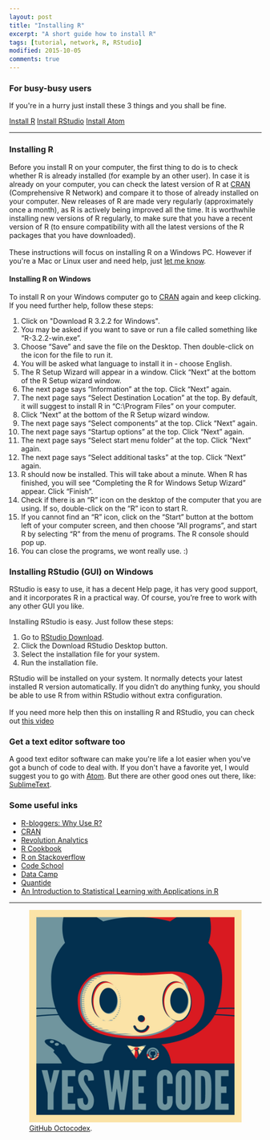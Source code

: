 ```yaml
---
layout: post
title: "Installing R"
excerpt: "A short guide how to install R"
tags: [tutorial, network, R, RStudio]
modified: 2015-10-05
comments: true
---
```


### For busy-busy users

If you're in a hurry just install these 3 things and you shall be fine.

<div markdown="0">
  <a href="https://cran.r-project.org" class="btn">Install R</a>
  <a href="https://www.rstudio.com/ide/download" class="btn">Install RStudio</a>
  <a href="https://atom.io" class="btn">Install Atom</a>
</div>

- - -

### Installing R

Before you install R on your computer, the first thing to do is to check whether R is already installed (for example by an other user). In case it is already on your computer, you can check the latest version of R at [CRAN](https://cran.r-project.org) (Comprehensive R Network) and compare it to those of already installed on your computer. New releases of R are made very regularly (approximately once a month), as R is actively being improved all the time. It is worthwhile installing new versions of R regularly, to make sure that you have a recent version of R (to ensure compatibility with all the latest versions of the R packages that you have downloaded).
<br><br>
These instructions will focus on installing R on a Windows PC. However if you're a Mac or Linux user and need help, just [let me know](http://www.cookbook-r.com).

#### Installing R on Windows

To install R on your Windows computer go to [CRAN](https://cran.r-project.org/bin/windows/base/) again and keep clicking. If you need further help, follow these steps:

1. Click on "Download R 3.2.2 for Windows".
2. You may be asked if you want to save or run a file called something like “R-3.2.2-win.exe”.
3. Choose “Save” and save the file on the Desktop. Then double-click on the icon for the file to run it.
4. You will be asked what language to install it in - choose English.
5. The R Setup Wizard will appear in a window. Click “Next” at the bottom of the R Setup wizard window.
6. The next page says “Information” at the top. Click “Next” again.
7. The next page says “Select Destination Location” at the top. By default, it will suggest to install R in “C:\Program Files” on your computer.
8. Click “Next” at the bottom of the R Setup wizard window.
9. The next page says “Select components” at the top. Click “Next” again.
10. The next page says “Startup options” at the top. Click “Next” again.
11. The next page says “Select start menu folder” at the top. Click “Next” again.
12. The next page says “Select additional tasks” at the top. Click “Next” again.
13. R should now be installed. This will take about a minute. When R has finished, you will see “Completing the R for Windows Setup Wizard” appear. Click “Finish”.
14. Check if there is an “R” icon on the desktop of the computer that you are using. If so, double-click on the “R” icon to start R.
15. If you cannot find an “R” icon, click on the “Start” button at the bottom left of your computer screen, and then choose “All programs”, and start R by selecting “R” from the menu of programs. The R console should pop up.
16. You can close the programs, we wont really use. :)

### Installing RStudio (GUI) on Windows

RStudio is easy to use, it has a decent Help page, it has very good support, and it incorporates R in a practical way. Of course, you’re free to work with any other GUI you like.

Installing RStudio is easy. Just follow these steps:

1. Go to [RStudio Download](https://www.rstudio.com/ide/download).
2. Click the Download RStudio Desktop button.
3. Select the installation file for your system.
4. Run the installation file.

RStudio will be installed on your system. It normally detects your latest installed R version automatically. If you didn’t do anything funky, you should be able to use R from within RStudio without extra configuration.
<br><br>
If you need more help then this on installing R and RStudio, you can check out [this video](https://www.udacity.com/course/viewer#!/c-ud651/l-729069797/m-862871019)

### Get a text editor software too

A good text editor software can make you're life a lot easier when you've got a bunch of code to deal with. If you don't have a favorite yet, I would suggest you to go with [Atom](https://atom.io). But there are other good ones out there, like: [SublimeText](http://www.sublimetext.com).

### Some useful inks

- [R-bloggers: Why Use R?](http://www.r-bloggers.com/why-use-r/)
- [CRAN](https://cran.r-project.org)
- [Revolution Analytics](http://www.revolutionanalytics.com)
- [R Cookbook](http://www.cookbook-r.com)
- [R on Stackoverflow](http://stackoverflow.com/questions/tagged/r)
- [Code School](http://tryr.codeschool.com)
- [Data Camp](https://www.datacamp.com)
- [Quantide](http://www.quantide.com/R/)
- [An Introduction to Statistical Learning with Applications in R](http://www.springer.com/us/book/9781461471370)


- - -


<figure>
	<img src="/images/baracktocat.jpg">
  <figcaption><a href="https://octodex.github.com" title="Yes we code">GitHub Octocodex</a>.</figcaption>
</figure>
